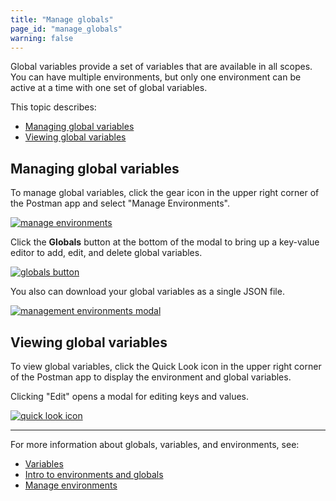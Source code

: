 ```yaml
---
title: "Manage globals"
page_id: "manage_globals"
warning: false
---
```


Global variables provide a set of variables that are available in all scopes. You can have multiple environments, but only one environment can be active at a time with one set of global variables.

This topic describes:

* [Managing global variables](#managing-global-variables)
* [Viewing global variables](#viewing-global-variables)

## Managing global variables

To manage global variables, click the gear icon in the upper right corner of the Postman app and select "Manage Environments".

[![manage environments](https://s3.amazonaws.com/postman-static-getpostman-com/postman-docs/manage-environments4.png)](https://s3.amazonaws.com/postman-static-getpostman-com/postman-docs/manage-environments4.png)

Click the **Globals** button at the bottom of the modal to bring up a key-value editor to add, edit, and delete global variables.

[![globals button](https://s3.amazonaws.com/postman-static-getpostman-com/postman-docs/globals-button3.png)](https://s3.amazonaws.com/postman-static-getpostman-com/postman-docs/globals-button3.png)

You also can download your global variables as a single JSON file.

[![management environments modal](https://s3.amazonaws.com/postman-static-getpostman-com/postman-docs/Env&Globals9.png)](https://s3.amazonaws.com/postman-static-getpostman-com/postman-docs/Env&Globals9.png)

## Viewing global variables

To view global variables, click the Quick Look icon in the upper right corner of the Postman app to display the environment and global variables.

Clicking  "Edit" opens a modal for editing keys and values.

[![quick look icon](https://s3.amazonaws.com/postman-static-getpostman-com/postman-docs/Env&Globals10.png)](https://s3.amazonaws.com/postman-static-getpostman-com/postman-docs/Env&Globals10.png)

---
For more information about globals, variables, and environments, see:

* [Variables](/docs/v6/postman/environments_and_globals/variables)
* [Intro to environments and globals](/docs/v6/postman/environments_and_globals/intro_to_environments_and_globals)
* [Manage environments](/docs/postman/environments_and_globals/manage_environments/)
